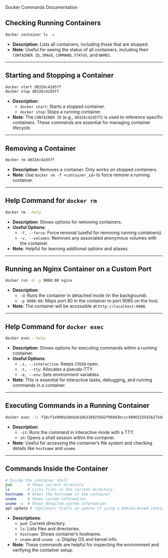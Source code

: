  Docker Commands Documentation

## Checking Running Containers
```bash
docker container ls -a
```
- **Description**: Lists all containers, including those that are stopped.
- **Note**: Useful for seeing the status of all containers, including their `CONTAINER ID`, `IMAGE`, `COMMAND`, `STATUS`, and `NAMES`.

---

## Starting and Stopping a Container
```bash
docker start d0326c42d5ff
docker stop d0326c42d5ff
```
- **Description**:
  - `docker start`: Starts a stopped container.
  - `docker stop`: Stops a running container.
- **Note**: The `CONTAINER ID` (e.g., `d0326c42d5ff`) is used to reference specific containers. These commands are essential for managing container lifecycle.

---

## Removing a Container
```bash
docker rm d0326c42d5ff
```
- **Description**: Removes a container. Only works on stopped containers.
- **Note**: Use `docker rm -f <container_id>` to force remove a running container.

---

## Help Command for `docker rm`
```bash
docker rm --help
```
- **Description**: Shows options for removing containers.
- **Useful Options**:
  - `-f, --force`: Force removal (useful for removing running containers).
  - `-v, --volumes`: Removes any associated anonymous volumes with the container.
- **Note**: Helpful for learning additional options and aliases.

---

## Running an Nginx Container on a Custom Port
```bash
docker run -d -p 9080:80 nginx
```
- **Description**:
  - `-d`: Runs the container in detached mode (in the background).
  - `-p 9080:80`: Maps port 80 in the container to port 9080 on the host.
- **Note**: The container will be accessible at `http://localhost:9080`.

---

## Help Command for `docker exec`
```bash
docker exec --help
```
- **Description**: Shows options for executing commands within a running container.
- **Useful Options**:
  - `-i, --interactive`: Keeps `STDIN` open.
  - `-t, --tty`: Allocates a pseudo-TTY.
  - `-e, --env`: Sets environment variables.
- **Note**: This is essential for interactive tasks, debugging, and running commands in a container.

---

## Executing Commands in a Running Container
```bash
docker exec -it f18cf2e990a10dda81b6338925682f960d3bccc48903255d2b275ddd04d0b5f2 sh
```
- **Description**:
  - `-it`: Runs the command in interactive mode with a TTY.
  - `sh`: Opens a shell session within the container.
- **Note**: Useful for accessing the container’s file system and checking details like `hostname` and `uname`.

---

## Commands Inside the Container
```bash
# Inside the container shell
pwd       # Shows current directory
ls        # Lists files in the current directory
hostname  # Shows the hostname of the container
uname     # Shows system information
uname -a  # Shows detailed system information
apt update # (Optional) Starts an update if using a Debian-based container
```
- **Descriptions**:
  - `pwd`: Current directory.
  - `ls`: Lists files and directories.
  - `hostname`: Shows container’s hostname.
  - `uname` and `uname -a`: Display OS and kernel info.
- **Note**: These commands are helpful for inspecting the environment and verifying the container setup.
